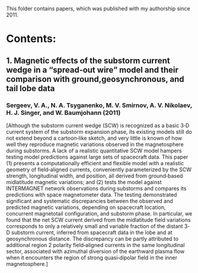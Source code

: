 This folder contains papers, which was published with my authorship since 2011.

# Contents:
## 1. Magnetic effects of the substorm current wedge in a “spread‐out wire” model and their comparison with ground,geosynchronous, and tail lobe data
### Sergeev, V. A., N. A. Tsyganenko, M. V. Smirnov, A. V. Nikolaev, H. J. Singer, and W. Baumjohann (2011)
[Although the substorm current wedge (SCW) is recognized as a basic 3‐D current
system of the substorm expansion phase, its existing models still do not extend beyond a
cartoon‐like sketch, and very little is known of how well they reproduce magnetic
variations observed in the magnetosphere during substorms. A lack of a realistic
quantitative SCW model hampers testing model predictions against large sets of spacecraft
data. This paper (1) presents a computationally efficient and flexible model with a realistic
geometry of field‐aligned currents, conveniently parameterized by the SCW strength,
longitudinal width, and position, all derived from ground‐based midlatitude magnetic
variations; and (2) tests the model against INTERMAGNET network observations during
substorms and compares its predictions with space magnetometer data. The testing
demonstrated significant and systematic discrepancies between the observed and predicted
magnetic variations, depending on spacecraft location, concurrent magnetotail
configuration, and substorm phase. In particular, we found that the net SCW current
derived from the midlatitude field variations corresponds to only a relatively small and
variable fraction of the distant 3‐D substorm current, inferred from spacecraft data in the
lobe and at geosynchronous distance. The discrepancy can be partly attributed to
additional region 2 polarity field‐aligned currents in the same longitudinal sector,
associated with azimuthal diversion of the earthward plasma flow when it encounters the
region of strong quasi‐dipolar field in the inner magnetosphere.]


